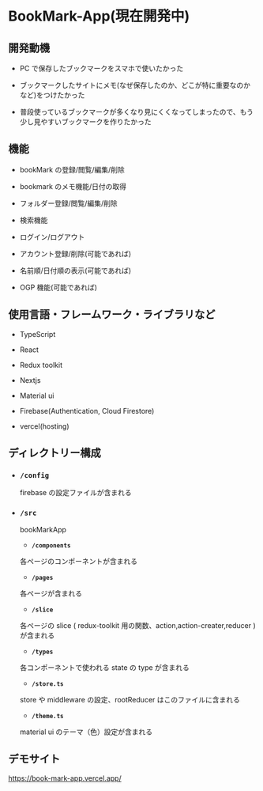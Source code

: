 # BookMark-App(現在開発中)

## 開発動機

- PC で保存したブックマークをスマホで使いたかった

- ブックマークしたサイトにメモ(なぜ保存したのか、どこが特に重要なのかなど)をつけたかった

- 普段使っているブックマークが多くなり見にくくなってしまったので、もう少し見やすいブックマークを作りたかった

## 機能

- bookMark の登録/閲覧/編集/削除

- bookmark のメモ機能/日付の取得

- フォルダー登録/閲覧/編集/削除

- 検索機能

- ログイン/ログアウト

- アカウント登録/削除(可能であれば)

- 名前順/日付順の表示(可能であれば)

- OGP 機能(可能であれば)

## 使用言語・フレームワーク・ライブラリなど

- TypeScript

- React

- Redux toolkit

- Nextjs

- Material ui

- Firebase(Authentication, Cloud Firestore)

- vercel(hosting)

## ディレクトリー構成

- ### **`/config`**<br/>

  firebase の設定ファイルが含まれる<br/>

- ### **`/src`**<br/>

  bookMarkApp<br/>

  - **`/components`**<br/>

  各ページのコンポーネントが含まれる<br/>

  - **`/pages`**<br/>

  各ページが含まれる<br/>

  - **`/slice`**<br/>

  各ページの slice ( redux-toolkit 用の関数、action,action-creater,reducer ) が含まれる<br/>

  - **`/types`**<br/>

  各コンポーネントで使われる state の type が含まれる<br/>

  - **`/store.ts`**<br/>

  store や middleware の設定、rootReducer はこのファイルに含まれる

  - **`/theme.ts`**<br/>

  material ui のテーマ（色）設定が含まれる

## デモサイト

https://book-mark-app.vercel.app/
